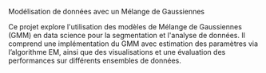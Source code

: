 Modélisation de données avec un Mélange de Gaussiennes

Ce projet explore l'utilisation des modèles de Mélange de Gaussiennes (GMM) en data science pour la segmentation et l'analyse de données. Il comprend une implémentation du GMM avec estimation des paramètres via l’algorithme EM, ainsi que des visualisations et une évaluation des performances sur différents ensembles de données.
